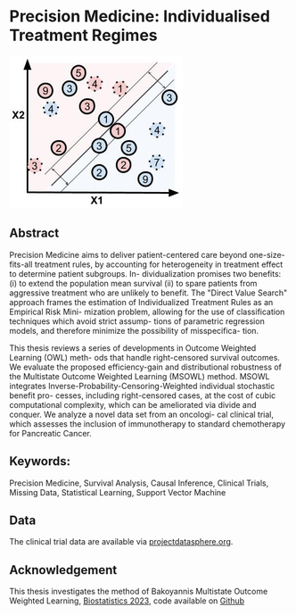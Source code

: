 # Precision Medicine: Individualised Treatment Regimes


![Survival Outcome Weighted Learning](figures/itr_visual.jpg "Survival Outcome Weighted Learning")

## Abstract 

Precision Medicine aims to deliver patient-centered care beyond
one-size-fits-all treatment rules, by accounting for heterogeneity in treatment
effect to determine patient subgroups. In- dividualization promises two
benefits: (i) to extend the population mean survival (ii) to spare patients
from aggressive treatment who are unlikely to benefit. The "Direct Value
Search" approach frames the estimation of Individualized Treatment Rules as an
Empirical Risk Mini- mization problem, allowing for the use of classification
techniques which avoid strict assump- tions of parametric regression models,
and therefore minimize the possibility of misspecifica- tion. 

This thesis reviews a series of developments in Outcome Weighted Learning (OWL)
meth- ods that handle right-censored survival outcomes. We evaluate the
proposed efficiency-gain and distributional robustness of the Multistate
Outcome Weighted Learning (MSOWL) method. MSOWL integrates
Inverse-Probability-Censoring-Weighted individual stochastic benefit pro-
cesses, including right-censored cases, at the cost of cubic computational
complexity, which can be ameliorated via divide and conquer. We analyze a novel
data set from an oncologi- cal clinical trial, which assesses the inclusion of
immunotherapy to standard chemotherapy for Pancreatic Cancer. 

## Keywords:
Precision Medicine, Survival Analysis, Causal Inference, Clinical Trials,
Missing Data, Statistical Learning, Support Vector Machine

## Data 
The clinical trial data are available via
[projectdatasphere.org](https://data.projectdatasphere.org/projectdatasphere/html/home).

## Acknowledgement 
This thesis investigates the method of Bakoyannis Multistate
Outcome Weighted Learning, [Biostatistics
2023](https://onlinelibrary.wiley.com/doi/full/10.1111/biom.13864), code
available on [Github](https://github.com/gbakoyannis/msowl/)

